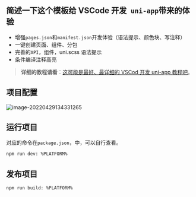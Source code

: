 ## **简述一下**这个模板给 VSCode 开发` uni-app`带来的体验

- 增强`pages.json`和`manifest.json`开发体验（语法提示、颜色块、写注释）
- 一键创建页面、组件、分包
- 完善的`API`，组件，uni.scss 语法提示
- 条件编译注释高亮

> **详细的教程请看**：[这可能是最好、最详细的 VSCod 开发 uni-app 教程吧](https://juejin.cn/post/7090532271257714695)。

## 项目配置

![image-20220429134331265](https://s2.loli.net/2022/04/29/foQDHulNeEwhcAi.png)

## 运行项目

对应的命令在`package.json`，中，可以自行查看。

```bash
npm run dev: %PLATFORM%
```

## 发布项目

```bash
npm run build: %PLATFORM%
```
